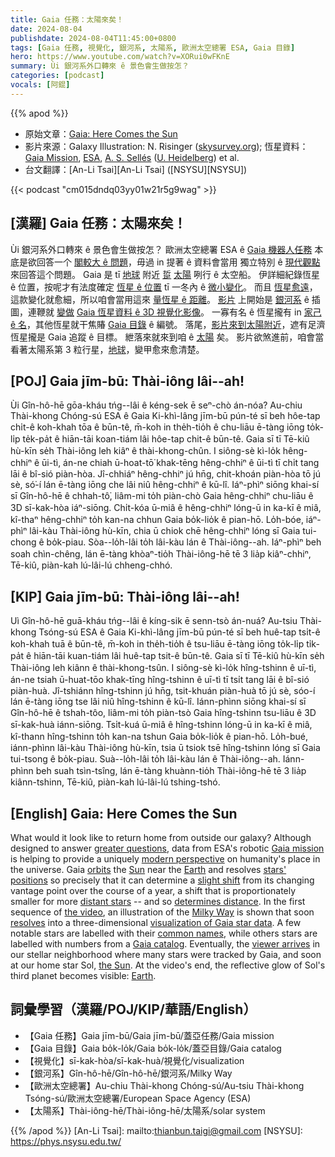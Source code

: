 ```yaml
---
title: Gaia 任務：太陽來矣！
date: 2024-08-04
publishdate: 2024-08-04T11:45:00+0800
tags: [Gaia 任務, 視覺化, 銀河系, 太陽系, 歐洲太空總署 ESA, Gaia 目錄]
hero: https://www.youtube.com/watch?v=XORui0wFKnE
summary: Ùi 銀河系外口轉來 ê 景色會生做按怎？
categories: [podcast]
vocals: [阿錕]
---
```


{{% apod %}}

- 原始文章：[Gaia: Here Comes the Sun](https://apod.nasa.gov/apod/ap240804.html)
- 影片來源：Galaxy Illustration: N. Risinger ([skysurvey.org](http://skysurvey.org/)); 恆星資料：[Gaia Mission](http://sci.esa.int/gaia/28820-summary/), [ESA](http://www.esa.int/), [A. S. Sellés](https://tonisagrista.com/) ([U. Heidelberg](https://zah.uni-heidelberg.de/welcome)) et al.
- 台文翻譯：[An-Li Tsai][An-Li Tsai] ([NSYSU][NSYSU])

{{< podcast "cm015dndq03yy01w21r5g9wag" >}}

## [漢羅] Gaia 任務：太陽來矣！
Ùi 銀河系外口轉來 ê 景色會生做按怎？
歐洲太空總署 ESA ê [Gaia 機器人任務][Gaia mission] 本底是欲回答一个 [閣較大 ê 問題][greater questions]，毋過 in 提著 ê 資料會當用 獨立特別 ê [現代觀點][modern perspective] 來回答這个問題。
Gaia 是 tī [地球][Earth 1]  附近 [踅][orbits] [太陽][Sun] 咧行 ê 太空船。
伊詳細紀錄恆星 ê 位置，按呢才有法度確定 [恆星 ê 位置][stars' positions] tī 一冬內 ê [微小變化][slight shift]。
而且 [恆星愈遠][distant stars]，這款變化就愈細，所以咱會當用這來 [量恆星 ê 距離][determines distance]。
[影片][the video] 上開始是 [銀河系][Milky Way] ê 插圖，連鞭就 [變做][resolves] [Gaia 恆星資料 ê 3D 視覺化影像][visualization of Gaia star data]。
一寡有名 ê 恆星攏有 in [家己 ê 名][common names]，其他恆星就干焦賰 [Gaia 目錄][Gaia catalog] ê 編號。
落尾，[影片來到太陽附近][viewer arrives]，遮有足濟恆星攏是 Gaia 追蹤 ê 目標。
紲落來就來到咱 ê [太陽][the Sun] 矣。
影片欲煞進前，咱會當看著太陽系第 3 粒行星，[地球][Earth 2]，變甲愈來愈清楚。

## [POJ] Gaia jīm-bū: Thài-iông lâi--ah!
Ùi Gîn-hô-hē gōa-kháu tńg--lâi ê kéng-sek ē seⁿ-chò án-nóa?
Au-chiu Thài-khong Chóng-sú ESA ê Gaia Ki-khì-lâng jīm-bū pún-té sī beh hôe-tap chi̍t-ê koh-khah tōa ê būn-tê, m̄-koh in the̍h-tio̍h ê chu-liāu ē-tàng iōng to̍k-li̍p te̍k-pa̍t ê hiān-tāi koan-tiám lâi hôe-tap chit-ê būn-tê.
Gaia sī tī Tē-kiû hù-kīn se̍h Thài-iông leh kiâⁿ ê thài-khong-chûn.
I siông-sè kì-lo̍k hêng-chhiⁿ ê ūi-tì, án-ne chiah ū-hoat-tō͘ khak-tēng hêng-chhiⁿ ê ūi-tì tī chi̍t tang lāi ê bî-sió piàn-hòa.
Jî-chhiáⁿ hêng-chhiⁿ jú hn̄g, chit-khoán piàn-hòa tō jú sè, só͘-í lán ē-tàng iōng che lâi niû hêng-chhiⁿ ê kū-lî.
Iáⁿ-phìⁿ siōng khai-sí sī Gîn-hô-hē ê chhah-tô͘, liâm-mi to̍h piàn-chò Gaia hêng-chhiⁿ chu-liāu ê 3D sī-kak-hòa iáⁿ-siōng.
Chi̍t-kóa ū-miâ ê hêng-chhiⁿ lóng-ū in ka-kī ê miâ, kî-thaⁿ hêng-chhiⁿ to̍h kan-na chhun Gaia bo̍k-lio̍k ê pian-hō.
Lo̍h-bóe, iáⁿ-phìⁿ lâi-kàu Thài-iông hù-kīn, chia ū chiok chē hêng-chhiⁿ lóng sī Gaia tui-chong ê bo̍k-piau.
Sòa--lo̍h-lâi to̍h lâi-kàu lán ê Thài-iông--ah.
Iáⁿ-phìⁿ beh soah chìn-chêng, lán ē-tàng khòaⁿ-tio̍h Thài-iông-hē tē 3 lia̍p kiâⁿ-chhiⁿ, Tē-kiû, piàn-kah lú-lâi-lú chheng-chhó.

## [KIP] Gaia jīm-bū: Thài-iông lâi--ah!
Uì Gîn-hô-hē guā-kháu tńg--lâi ê kíng-sik ē senn-tsò án-nuá?
Au-tsiu Thài-khong Tsóng-sú ESA ê Gaia Ki-khì-lâng jīm-bū pún-té sī beh huê-tap tsi̍t-ê koh-khah tuā ê būn-tê, m̄-koh in the̍h-tio̍h ê tsu-liāu ē-tàng iōng to̍k-li̍p ti̍k-pa̍t ê hiān-tāi kuan-tiám lâi huê-tap tsit-ê būn-tê.
Gaia sī tī Tē-kiû hù-kīn se̍h Thài-iông leh kiânn ê thài-khong-tsûn.
I siông-sè kì-lo̍k hîng-tshinn ê uī-tì, án-ne tsiah ū-huat-tōo khak-tīng hîng-tshinn ê uī-tì tī tsi̍t tang lāi ê bî-sió piàn-huà.
Jî-tshiánn hîng-tshinn jú hn̄g, tsit-khuán piàn-huà tō jú sè, sóo-í lán ē-tàng iōng tse lâi niû hîng-tshinn ê kū-lî.
Iánn-phìnn siōng khai-sí sī Gîn-hô-hē ê tshah-tôo, liâm-mi to̍h piàn-tsò Gaia hîng-tshinn tsu-liāu ê 3D sī-kak-huà iánn-siōng.
Tsi̍t-kuá ū-miâ ê hîng-tshinn lóng-ū in ka-kī ê miâ, kî-thann hîng-tshinn to̍h kan-na tshun Gaia bo̍k-lio̍k ê pian-hō.
Lo̍h-bué, iánn-phìnn lâi-kàu Thài-iông hù-kīn, tsia ū tsiok tsē hîng-tshinn lóng sī Gaia tui-tsong ê bo̍k-piau.
Suà--lo̍h-lâi to̍h lâi-kàu lán ê Thài-iông--ah.
Iánn-phìnn beh suah tsìn-tsîng, lán ē-tàng khuànn-tio̍h Thài-iông-hē tē 3 lia̍p kiânn-tshinn, Tē-kiû, piàn-kah lú-lâi-lú tshing-tshó.

## [English] Gaia: Here Comes the Sun
What would it look like to return home from outside our galaxy?
Although designed to answer [greater questions][greater questions], data from ESA's robotic [Gaia mission][Gaia mission] is helping to provide a uniquely [modern perspective][modern perspective] on humanity's place in the universe.
Gaia [orbits][orbits] the [Sun][Sun] near the [Earth][Earth 1] and resolves [stars' positions][stars' positions] so precisely that it can determine a [slight shift][slight shift] from its changing vantage point over the course of a year, a shift that is proportionately smaller for more [distant stars][distant stars] -- and so [determines distance][determines distance].
In the first sequence of [the video][the video], an illustration of the [Milky Way][Milky Way] is shown that soon [resolves][resolves] into a three-dimensional [visualization of Gaia star data][visualization of Gaia star data].
A few notable stars are labelled with their [common names][common names], while others stars are labelled with numbers from a [Gaia catalog][Gaia catalog].
Eventually, the [viewer arrives][viewer arrives] in our stellar neighborhood where many stars were tracked by Gaia, and soon at our home star Sol, [the Sun][the Sun].
At the video's end, the reflective glow of Sol's third planet becomes visible: [Earth][Earth 2].

## 詞彙學習（漢羅/POJ/KIP/華語/English）
- 【Gaia 任務】Gaia jīm-bū/Gaia jīm-bū/蓋亞任務/Gaia mission
- 【Gaia 目錄】Gaia bo̍k-lo̍k/Gaia bo̍k-lo̍k/蓋亞目錄/Gaia catalog
- 【視覺化】sī-kak-hòa/sī-kak-huà/視覺化/visualization
- 【銀河系】Gîn-hô-hē/Gîn-hô-hē/銀河系/Milky Way
- 【歐洲太空總署】Au-chiu Thài-khong Chóng-sú/Au-tsiu Thài-khong Tsóng-sú/歐洲太空總署/European Space Agency (ESA)
- 【太陽系】Thài-iông-hē/Thài-iông-hē/太陽系/solar system

{{% /apod %}}
[An-Li Tsai]: mailto:thianbun.taigi@gmail.com
[NSYSU]: https://phys.nsysu.edu.tw/

[copyright]: https://apod.nasa.gov/apod/fap/lib/about_apod.html#srapply
[License3]: https://creativecommons.org/licenses/by/3.0/
[License2]:https://creativecommons.org/licenses/by-nc-nd/2.0/

[greater questions]:https://www.youtube.com/watch?v=oGri4YNggoc
[Gaia mission]:http://www.esa.int/Our_Activities/Space_Science/Gaia_overview
[modern perspective]:http://www.nature.com/news/milky-way-mapper-6-ways-the-gaia-spacecraft-will-change-astronomy-1.20569
[orbits]:https://en.wikipedia.org/wiki/Lissajous_orbit
[Sun]:https://science.nasa.gov/sun
[Earth 1]:https://apod.nasa.gov/apod/ap220206.html
[stars' positions]:https://www.youtube.com/watch?v=BT0Xh1BizSI
[slight shift]:https://www.youtube.com/watch?v=2Z_O66Z4l6Y
[distant stars]:http://imagine.gsfc.nasa.gov/features/cosmic/solar_neighborhood.html
[determines distance]:https://en.wikipedia.org/wiki/Cosmic_distance_ladder
[the video]:https://www.youtube.com/watch?v=XORui0wFKnE
[Milky Way]:https://www.nasa.gov/image-article/milky-way-our-location/
[resolves]:https://apod.nasa.gov/apod/ap111018.html
[visualization of Gaia star data]:https://zah.uni-heidelberg.de/gaia/outreach/gaiasky/
[common names]:http://stars.astro.illinois.edu/sow/starname.html
[Gaia catalog]:http://www.cosmos.esa.int/web/gaia/dr1
[viewer arrives]:https://apod.nasa.gov/apod/ap190818.html
[the Sun]:https://youtu.be/KQetemT1sWc
[Earth 2]:https://apod.nasa.gov/apod/ap100713.html

